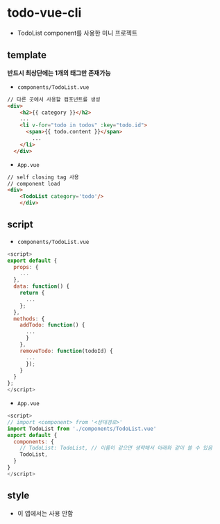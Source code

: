 # todo-vue-cli

- TodoList component를 사용한 미니 프로젝트

## template

**반드시 최상단에는 1개의 태그만 존재가능**

- `components/TodoList.vue`

```html
// 다른 곳에서 사용할 컴포넌트를 생성
<div>
    <h2>{{ category }}</h2>
    ...
    <li v-for="todo in todos" :key="todo.id">
      <span>{{ todo.content }}</span>
		...
    </li>
  </div>
```

- `App.vue`

```html
// self closing tag 사용
// component load
<div>
    <TodoList category='todo'/>
    </div>
```

## script

- `components/TodoList.vue`

```javascript
<script>
export default {
  props: {
    ...
  },
  data: function() {
    return {
      ...
    };
  },
  methods: {
    addTodo: function() {
      ...
      }
    },
    removeTodo: function(todoId) {
      ...
      });
    }
  }
};
</script>
```

- `App.vue`

```javascript
<script>
// import <component> from '<상대경로>'
import TodoList from './components/TodoList.vue'
export default {
  components: {
    // TodoList: TodoList, // 이름이 같으면 생략해서 아래와 같이 쓸 수 있음
    TodoList,
  }
}
</script>
```

## style

- 이 앱에서는 사용 안함